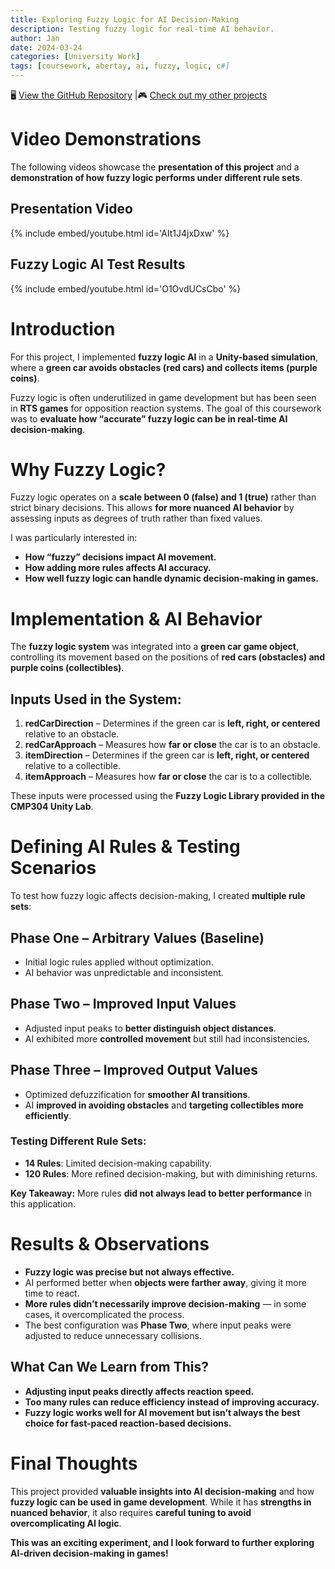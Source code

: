 ```yaml
---
title: Exploring Fuzzy Logic for AI Decision-Making
description: Testing fuzzy logic for real-time AI behavior.
author: Jan
date: 2024-03-24
categories: [University Work]
tags: [coursework, abertay, ai, fuzzy, logic, c#]
---
```


🖥️ [View the GitHub Repository](https://github.com/JanHuss/FuzzyLogic) |🎮 [Check out my other projects](https://janhuss.github.io/categories/)

# Video Demonstrations

The following videos showcase the **presentation of this project** and a **demonstration of how 
fuzzy logic performs under different rule sets**.

## Presentation Video

{% include embed/youtube.html id='AIt1J4jxDxw' %}

## Fuzzy Logic AI Test Results

{% include embed/youtube.html id='O1OvdUCsCbo' %}

# Introduction

For this project, I implemented **fuzzy logic AI** in a **Unity-based simulation**, where a 
**green car avoids obstacles (red cars) and collects items (purple coins)**.

Fuzzy logic is often underutilized in game development but has been seen in **RTS games** for 
opposition reaction systems. The goal of this coursework was to **evaluate how “accurate” fuzzy 
logic can be in real-time AI decision-making**.

# Why Fuzzy Logic?

Fuzzy logic operates on a **scale between 0 (false) and 1 (true)** rather than strict binary 
decisions. This allows **for more nuanced AI behavior** by assessing inputs as degrees of truth 
rather than fixed values.

I was particularly interested in:
- **How “fuzzy” decisions impact AI movement.**
- **How adding more rules affects AI accuracy.**
- **How well fuzzy logic can handle dynamic decision-making in games.**

# Implementation & AI Behavior

The **fuzzy logic system** was integrated into a **green car game object**, controlling its 
movement based on the positions of **red cars (obstacles) and purple coins (collectibles)**.

## Inputs Used in the System:
1. **redCarDirection** – Determines if the green car is **left, right, or centered** relative 
to an obstacle.
2. **redCarApproach** – Measures how **far or close** the car is to an obstacle.
3. **itemDirection** – Determines if the green car is **left, right, or centered** relative to a 
collectible.
4. **itemApproach** – Measures how **far or close** the car is to a collectible.

These inputs were processed using the **Fuzzy Logic Library provided in the CMP304 Unity Lab**.

# Defining AI Rules & Testing Scenarios

To test how fuzzy logic affects decision-making, I created **multiple rule sets**:

## Phase One – Arbitrary Values (Baseline)

- Initial logic rules applied without optimization.
- AI behavior was unpredictable and inconsistent.

## Phase Two – Improved Input Values
- Adjusted input peaks to **better distinguish object distances**.
- AI exhibited more **controlled movement** but still had inconsistencies.

## Phase Three – Improved Output Values

- Optimized defuzzification for **smoother AI transitions**.
- AI **improved in avoiding obstacles** and **targeting collectibles more efficiently**.

### Testing Different Rule Sets:

- **14 Rules**: Limited decision-making capability.
- **120 Rules**: More refined decision-making, but with diminishing returns.


**Key Takeaway:** More rules **did not always lead to better performance** in this application.

# Results & Observations

- **Fuzzy logic was precise but not always effective.**
- AI performed better when **objects were farther away**, giving it more time to react.
- **More rules didn’t necessarily improve decision-making** — in some cases, it overcomplicated 
the process.
- The best configuration was **Phase Two**, where input peaks were adjusted to reduce unnecessary collisions.

## What Can We Learn from This?

- **Adjusting input peaks directly affects reaction speed.**
- **Too many rules can reduce efficiency instead of improving accuracy.**
- **Fuzzy logic works well for AI movement but isn’t always the best choice for fast-paced 
reaction-based decisions.**

# Final Thoughts

This project provided **valuable insights into AI decision-making** and how **fuzzy logic can be 
used in game development**. While it has **strengths in nuanced behavior**, it also requires 
**careful tuning to avoid overcomplicating AI logic**.

**This was an exciting experiment, and I look forward to further exploring AI-driven 
decision-making in games!**

